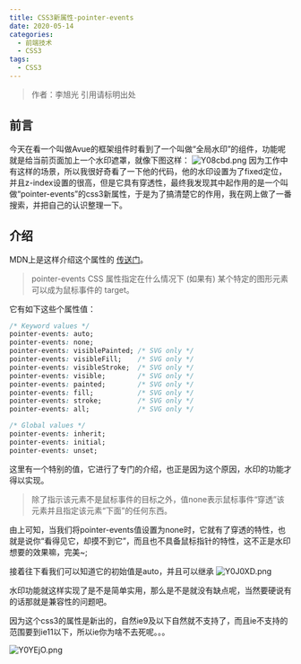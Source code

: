 ```yaml
---
title: CSS3新属性-pointer-events
date: 2020-05-14
categories: 
  - 前端技术
  - CSS3
tags: 
  - CSS3
---
```


> 作者：李旭光
> 引用请标明出处

## 前言

今天在看一个叫做Avue的框架组件时看到了一个叫做“全局水印”的组件，功能呢就是给当前页面加上一个水印遮罩，就像下图这样：
![Y08cbd.png](https://s1.ax1x.com/2020/05/14/Y08cbd.png)
因为工作中有这样的场景，所以我很好奇看了一下他的代码，他的水印设置为了fixed定位，并且z-index设置的很高，但是它具有穿透性，最终我发现其中起作用的是一个叫做“pointer-events”的css3新属性，于是为了搞清楚它的作用，我在网上做了一番搜索，并把自己的认识整理一下。

<!-- more -->
## 介绍
MDN上是这样介绍这个属性的 [传送门](https://developer.mozilla.org/zh-CN/docs/Web/CSS/pointer-events)。
> pointer-events CSS 属性指定在什么情况下 (如果有) 某个特定的图形元素可以成为鼠标事件的 target。

它有如下这些个属性值：
``` css
/* Keyword values */
pointer-events: auto;
pointer-events: none;
pointer-events: visiblePainted; /* SVG only */
pointer-events: visibleFill;    /* SVG only */
pointer-events: visibleStroke;  /* SVG only */
pointer-events: visible;        /* SVG only */
pointer-events: painted;        /* SVG only */
pointer-events: fill;           /* SVG only */
pointer-events: stroke;         /* SVG only */
pointer-events: all;            /* SVG only */

/* Global values */
pointer-events: inherit;
pointer-events: initial;
pointer-events: unset;

```
这里有一个特别的值，它进行了专门的介绍，也正是因为这个原因，水印的功能才得以实现。
> 除了指示该元素不是鼠标事件的目标之外，值none表示鼠标事件“穿透”该元素并且指定该元素“下面”的任何东西。

由上可知，当我们将pointer-events值设置为none时，它就有了穿透的特性，也就是说你“看得见它，却摸不到它”，而且也不具备鼠标指针的特性，这不正是水印想要的效果嘛，完美~;

接着往下看我们可以知道它的初始值是auto，并且可以继承
![Y0J0XD.png](https://s1.ax1x.com/2020/05/14/Y0J0XD.png)

水印功能就这样实现了是不是简单实用，那么是不是就没有缺点呢，当然要硬说有的话那就是兼容性的问题吧。

因为这个css3的属性是新出的，自然ie9及以下自然就不支持了，而且ie不支持的范围要到ie11以下，所以ie你为啥不去死呢。。。

![Y0YEjO.png](https://s1.ax1x.com/2020/05/14/Y0YEjO.png)
